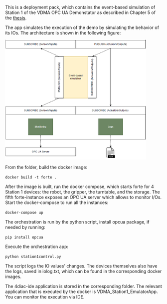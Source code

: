 This is a deployment pack, which contains the event-based simulation of Station 1 of the VDMA OPC UA Demonstator as described in Chapter 5 of the [thesis](https://epub.jku.at/obvulihs/download/pdf/9183662).

The app simulates the execution of the demo by simulating the behavior of its IOs. The architecture is shown in the following figure:

![arch](arch.png)

From the folder, build the docker image:

`docker build -t forte .`

After the image is built, run the docker compose, which starts forte for 4 Station 1 devices: the robot, the gripper, the turntable, and the storage. The fifth forte-instance exposes an OPC UA server which allows to monitor I/Os. Start the docker-compose to run all the instances:

`docker-compose up`

The orchestration is run by the python script, install opcua package, if needed by running:

`pip install opcua`

Execute the orchestration app:

`python station1control.py`

The script logs the IO values' changes. The devices themselves also have the logs, saved in iolog.txt, which can be found in the corresponding docker images.

The 4diac-ide application is stored in the corresponding folder. The relevant application that is executed by the docker is VDMA_Station1_EmulatorApp. You can monitor the execution via IDE.
